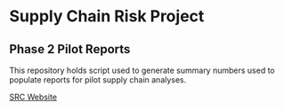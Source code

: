 # Supply Chain Risk Project
## Phase 2 Pilot Reports

This repository holds script used to generate summary numbers used to populate reports for pilot supply chain analyses. 

[SRC Website](https://www.weforum.org/friends-of-ocean-action/iuu-fishing-supply-chain-risk-tool-scrt)
